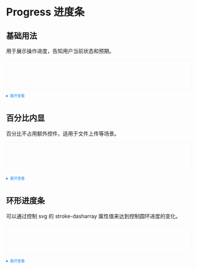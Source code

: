 <!--
 * @Descripttion: Spicy chicken
 * @Author: YuShu Xiao
 * @Date: 2023-02-12 18:07:32
 * @LastEditors: YuShu Xiao
 * @LastEditTime: 2023-02-12 18:23:25
-->
<style>
  .example{
      border: 1px solid #f5f5f5;
      border-radius: 5px;
      padding:20px;
  }
  .mask {
  position: absolute;
  top: 50%;
  left: 24%;
  transform: translate(-50%, -50%);
}
  details > summary:first-of-type {
      font-size: 10px;
      padding: 8px 0;
      cursor: pointer;
      color: #1989fa;
  }
</style>
# Progress 进度条
## 基础用法
用于展示操作进度，告知用户当前状态和预期。
<div class="example">
  <div style="width: 640px;padding: 20px 0;">
    <tass-progress color="#918fc0" :percent='60' select="on"></tass-progress>
    <tass-progress color="#C0B2FE" :percent='50' select="on"></tass-progress>
    <tass-progress color="#ADA9BB" :percent='100' select="on"></tass-progress>
    <tass-progress color="#8888d0" :percent='80' status="warning" select="on"></tass-progress>
    <tass-progress  color="#8D80FC" :percent='40' status="success" select="on"></tass-progress>
  </div>
</div>

<details>
<summary>展开查看</summary>

```vue
<template>
  <div style="width: 640px;padding: 20px 0;">
   <tass-progress color="#918fc0" :percent='60' select="on"></tass-progress>
    <tass-progress color="#C0B2FE" :percent='50' select="on"></tass-progress>
    <tass-progress color="#ADA9BB" :percent='100' select="on"></tass-progress>
    <tass-progress color="#8888d0" :percent='80' status="warning" select="on"></tass-progress>
    <tass-progress  color="#8D80FC" :percent='40' status="success" select="on"></tass-progress>
  </div>
</template>
```
</details>

## 百分比内显
百分比不占用额外控件，适用于文件上传等场景。
<div class="example">
  <div style="width: 640px;padding: 20px 0;">
    <tass-progress color="#918fc0" :percent='60' select="on" type="in"></tass-progress>
    <tass-progress color="#595d83" :percent='100' select="on" type="in"></tass-progress>
    <tass-progress color="#C0B2FE" :percent='80' select="on" type="in"></tass-progress>
    <tass-progress color="#ADA9BB" :percent='40' select="on" type="in"></tass-progress>
  </div>
</div>

<details>
<summary>展开查看</summary>

```vue
<template>
  <div style="width: 640px;padding: 20px 0;">
    <tass-progress color="#918fc0" :percent='60' select="on" type="in"></tass-progress>
    <tass-progress color="#595d83" :percent='100' select="on" type="in"></tass-progress>
    <tass-progress color="#C0B2FE" :percent='80' select="on" type="in"></tass-progress>
    <tass-progress color="#ADA9BB" :percent='40' select="on" type="in"></tass-progress>
  </div>
</template>
```
</details>

## 环形进度条
可以通过控制 svg 的 stroke-dasharray 属性值来达到控制圆环进度的变化。
<div class="example">
  <div style="width: 640px;padding: 20px 0;">
    <tass-progress color="#373271" :percent='50'></tass-progress>
    <tass-progress color="#ADA9BB" :percent='90' status="warning"></tass-progress>
    <tass-progress color="#8888d0 " :percent='100' status="success"></tass-progress>
  </div>
</div>

<details>
<summary>展开查看</summary>

```vue
<template>
  <div style="width: 640px;padding: 20px 0;">
   <tass-progress color="#373271" :percent='50'></tass-progress>
    <tass-progress color="#ADA9BB" :percent='90' status="warning"></tass-progress>
    <tass-progress color="#8888d0 " :percent='100' status="success"></tass-progress>
  </div>
</template>
```
</details>